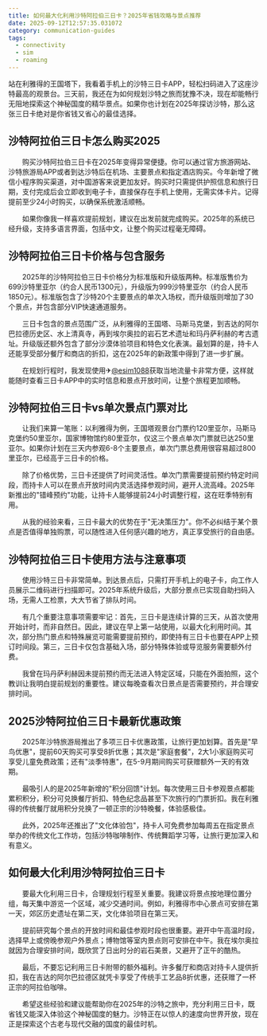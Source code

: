 ```yaml
---
title: 如何最大化利用沙特阿拉伯三日卡？2025年省钱攻略与景点推荐
date: 2025-09-12T12:57:35.031072
category: communication-guides
tags:
  - connectivity
  - sim
  - roaming
---
```


站在利雅得的王国塔下，我看着手机上的沙特三日卡APP，轻松扫码进入了这座沙特最高的观景台。三天前，我还在为如何规划沙特之旅而犹豫不决，现在却能畅行无阻地探索这个神秘国度的精华景点。如果你也计划在2025年探访沙特，那么这张三日卡绝对是你省钱又省心的最佳选择。

## 沙特阿拉伯三日卡怎么购买2025

　　购买沙特阿拉伯三日卡在2025年变得异常便捷。你可以通过官方旅游网站、沙特旅游局APP或者到达沙特后在机场、主要景点和指定酒店购买。今年新增了微信小程序购买渠道，对中国游客来说更加友好。购买时只需提供护照信息和旅行日期，支付完成后会立即收到电子卡，直接保存在手机上使用，无需实体卡片。记得提前至少24小时购买，以确保系统激活顺畅。

　　如果你像我一样喜欢提前规划，建议在出发前就完成购买。2025年的系统已经升级，支持多语言界面，包括中文，让整个购买过程毫无障碍。

## 沙特阿拉伯三日卡价格与包含服务

　　2025年的沙特阿拉伯三日卡价格分为标准版和升级版两种。标准版售价为699沙特里亚尔（约合人民币1300元），升级版为999沙特里亚尔（约合人民币1850元）。标准版包含了沙特20个主要景点的单次入场权，而升级版则增加了30个景点，并包含部分VIP快速通道服务。

　　三日卡包含的景点范围广泛，从利雅得的王国塔、马斯马克堡，到吉达的阿尔巴拉德历史区、水上清真寺，再到埃尔奥拉的岩石艺术遗址和玛丹萨利赫的考古遗址。升级版还额外包含了部分沙漠体验项目和特色文化表演。最划算的是，持卡人还能享受部分餐厅和商店的折扣，这在2025年的新政策中得到了进一步扩展。

　　在规划行程时，我发现使用✈[@esim1088](https://t.me/s/esim1088)获取当地流量卡非常方便，这样就能随时查看三日卡APP中的实时信息和景点开放时间，让整个旅程更加顺畅。

## 沙特阿拉伯三日卡vs单次景点门票对比

　　让我们来算一笔账：以利雅得为例，王国塔观景台门票约120里亚尔，马斯马克堡约50里亚尔，国家博物馆约80里亚尔，仅这三个景点单次门票就已达250里亚尔。如果你计划在三天内参观6-8个主要景点，单次门票总费用很容易超过800里亚尔，已经高于三日卡的价格。

　　除了价格优势，三日卡还提供了时间灵活性。单次门票需要提前预约特定时间段，而持卡人可以在景点开放时间内灵活选择参观时间，避开人流高峰。2025年新推出的"错峰预约"功能，让持卡人能够提前24小时调整行程，这在旺季特别有用。

　　从我的经验来看，三日卡最大的优势在于"无决策压力"。你不必纠结于某个景点是否值得单独购票，可以随性进入任何感兴趣的地方，真正享受旅行的自由感。

## 沙特阿拉伯三日卡使用方法与注意事项

　　使用沙特三日卡非常简单。到达景点后，只需打开手机上的电子卡，向工作人员展示二维码进行扫描即可。2025年系统升级后，大部分景点已实现自助扫码入场，无需人工检票，大大节省了排队时间。

　　有几个重要注意事项需要牢记：首先，三日卡是连续计算的三天，从首次使用开始计时，而非自然日。因此，建议在早上第一站使用，以最大化利用时间。其次，部分热门景点和特殊展览可能需要提前预约，即使持有三日卡也要在APP上预订时间段。第三，三日卡仅包含基础入场，部分特殊体验或导览服务需要额外付费。

　　我曾在玛丹萨利赫因未提前预约而无法进入特定区域，只能在外面拍照，这个教训让我明白提前规划的重要性。建议每晚查看次日景点是否需要预约，并合理安排时间。

## 2025沙特阿拉伯三日卡最新优惠政策

　　2025年沙特旅游局推出了多项三日卡优惠政策，让旅行更加划算。首先是"早鸟优惠"，提前60天购买可享受8折优惠；其次是"家庭套餐"，2大1小家庭购买可享受儿童免费政策；还有"淡季特惠"，在5-9月期间购买可获赠额外一天的有效期。

　　最吸引人的是2025年新增的"积分回馈"计划。每次使用三日卡参观景点都能累积积分，积分可兑换餐厅折扣、特色纪念品甚至下次旅行的门票折扣。我在利雅得的传统餐厅就用积分兑换了一顿正宗的沙特晚餐，体验感极佳。

　　此外，2025年还推出了"文化体验包"，持卡人可免费参加每周五在指定景点举办的传统文化工作坊，包括沙特咖啡制作、传统舞蹈学习等，让旅行更加深入和有意义。

## 如何最大化利用沙特阿拉伯三日卡

　　要最大化利用三日卡，合理规划行程至关重要。我建议将景点按地理位置分组，每天集中游览一个区域，减少交通时间。例如，利雅得市中心景点可安排在第一天，郊区历史遗址在第二天，文化体验项目在第三天。

　　提前研究每个景点的开放时间和最佳参观时段也很重要。避开中午高温时段，选择早上或傍晚参观户外景点；博物馆等室内景点则可安排在中午。我在埃尔奥拉就因为合理安排时间，既欣赏了日出时分的岩石美景，又避开了正午的酷热。

　　最后，不要忘记利用三日卡附带的额外福利。许多餐厅和商店对持卡人提供折扣，我在吉达的阿尔巴拉德区就凭卡享受了传统手工艺品8折优惠，还获赠了一杯正宗的阿拉伯咖啡。

　　希望这些经验和建议能帮助你在2025年的沙特之旅中，充分利用三日卡，既省钱又能深入体验这个神秘国度的魅力。沙特正在以惊人的速度向世界开放，现在正是探索这个古老与现代交融的国度的最佳时机。